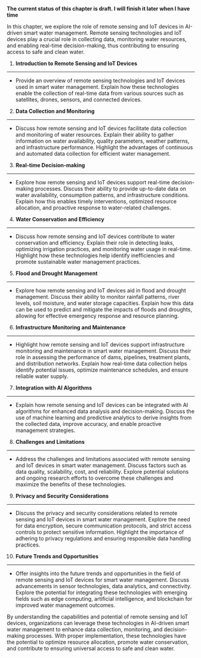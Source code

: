 **The current status of this chapter is draft. I will finish it later when I have time**

In this chapter, we explore the role of remote sensing and IoT devices in AI-driven smart water management. Remote sensing technologies and IoT devices play a crucial role in collecting data, monitoring water resources, and enabling real-time decision-making, thus contributing to ensuring access to safe and clean water.

1. **Introduction to Remote Sensing and IoT Devices**
-----------------------------------------------------

* Provide an overview of remote sensing technologies and IoT devices used in smart water management. Explain how these technologies enable the collection of real-time data from various sources such as satellites, drones, sensors, and connected devices.

2. **Data Collection and Monitoring**
-------------------------------------

* Discuss how remote sensing and IoT devices facilitate data collection and monitoring of water resources. Explain their ability to gather information on water availability, quality parameters, weather patterns, and infrastructure performance. Highlight the advantages of continuous and automated data collection for efficient water management.

3. **Real-time Decision-making**
--------------------------------

* Explore how remote sensing and IoT devices support real-time decision-making processes. Discuss their ability to provide up-to-date data on water availability, consumption patterns, and infrastructure conditions. Explain how this enables timely interventions, optimized resource allocation, and proactive response to water-related challenges.

4. **Water Conservation and Efficiency**
----------------------------------------

* Discuss how remote sensing and IoT devices contribute to water conservation and efficiency. Explain their role in detecting leaks, optimizing irrigation practices, and monitoring water usage in real-time. Highlight how these technologies help identify inefficiencies and promote sustainable water management practices.

5. **Flood and Drought Management**
-----------------------------------

* Explore how remote sensing and IoT devices aid in flood and drought management. Discuss their ability to monitor rainfall patterns, river levels, soil moisture, and water storage capacities. Explain how this data can be used to predict and mitigate the impacts of floods and droughts, allowing for effective emergency response and resource planning.

6. **Infrastructure Monitoring and Maintenance**
------------------------------------------------

* Highlight how remote sensing and IoT devices support infrastructure monitoring and maintenance in smart water management. Discuss their role in assessing the performance of dams, pipelines, treatment plants, and distribution networks. Explain how real-time data collection helps identify potential issues, optimize maintenance schedules, and ensure reliable water supply.

7. **Integration with AI Algorithms**
-------------------------------------

* Explain how remote sensing and IoT devices can be integrated with AI algorithms for enhanced data analysis and decision-making. Discuss the use of machine learning and predictive analytics to derive insights from the collected data, improve accuracy, and enable proactive management strategies.

8. **Challenges and Limitations**
---------------------------------

* Address the challenges and limitations associated with remote sensing and IoT devices in smart water management. Discuss factors such as data quality, scalability, cost, and reliability. Explore potential solutions and ongoing research efforts to overcome these challenges and maximize the benefits of these technologies.

9. **Privacy and Security Considerations**
------------------------------------------

* Discuss the privacy and security considerations related to remote sensing and IoT devices in smart water management. Explore the need for data encryption, secure communication protocols, and strict access controls to protect sensitive information. Highlight the importance of adhering to privacy regulations and ensuring responsible data handling practices.

10. **Future Trends and Opportunities**
---------------------------------------

* Offer insights into the future trends and opportunities in the field of remote sensing and IoT devices for smart water management. Discuss advancements in sensor technologies, data analytics, and connectivity. Explore the potential for integrating these technologies with emerging fields such as edge computing, artificial intelligence, and blockchain for improved water management outcomes.

By understanding the capabilities and potential of remote sensing and IoT devices, organizations can leverage these technologies in AI-driven smart water management to enhance data collection, monitoring, and decision-making processes. With proper implementation, these technologies have the potential to optimize resource allocation, promote water conservation, and contribute to ensuring universal access to safe and clean water.
